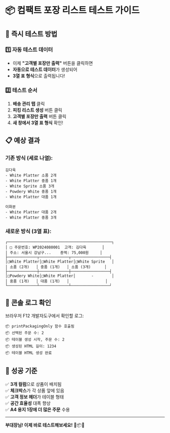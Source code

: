 # 📦 컴팩트 포장 리스트 테스트 가이드

## 🎯 **즉시 테스트 방법**

### 1️⃣ **자동 테스트 데이터**
- 이제 **"고객별 포장만 출력"** 버튼을 클릭하면
- **자동으로 테스트 데이터**가 생성되어
- **3열 표 형식**으로 출력됩니다!

### 2️⃣ **테스트 순서**
1. **배송 관리 탭** 클릭
2. **피킹 리스트 생성** 버튼 클릭  
3. **고객별 포장만 출력** 버튼 클릭
4. **새 창에서 3열 표 형식** 확인!

## 📋 **예상 결과**

### **기존 방식** (세로 나열):
```
김다육
- White Platter 소품 2개
- White Platter 중품 1개  
- White Sprite 소품 3개
- Powdery White 중품 1개
- White Platter 대품 1개

이화분
- White Platter 대품 2개
- White Platter 중품 3개
```

### **새로운 방식** (3열 표):
```
┌──────────────────────────────────────────────┐
│ □ 주문번호: WP2024080001  고객: 김다육       │
│ 주소: 서울시 강남구...    총액: 75,000원     │
├─────────────┬─────────────┬─────────────────┤
│□White Platter│□White Platter│□White Sprite   │
│ 소품 (2개)   │ 중품 (1개)   │ 소품 (3개)      │
├─────────────┼─────────────┼─────────────────┤
│□Powdery White│□White Platter│       -        │
│ 중품 (1개)   │ 대품 (1개)   │                │
└─────────────┴─────────────┴─────────────────┘
```

## 🔧 **콘솔 로그 확인**

브라우저 F12 개발자도구에서 확인할 로그:
```
📦 printPackagingOnly 함수 호출됨
📦 선택된 주문 수: 2
📦 테이블 생성 시작, 주문 수: 2
📦 생성된 HTML 길이: 1234
📦 테이블 HTML 생성 완료
```

## 🎉 **성공 기준**

✅ **3개 컬럼**으로 상품이 배치됨  
✅ **체크박스**가 각 상품 앞에 있음  
✅ **고객 정보 헤더**가 테이블 형태  
✅ **공간 효율성** 대폭 향상  
✅ **A4 용지 1장에 더 많은 주문** 수용

---

**부대장님! 이제 바로 테스트해보세요!** 🌱📦✨
